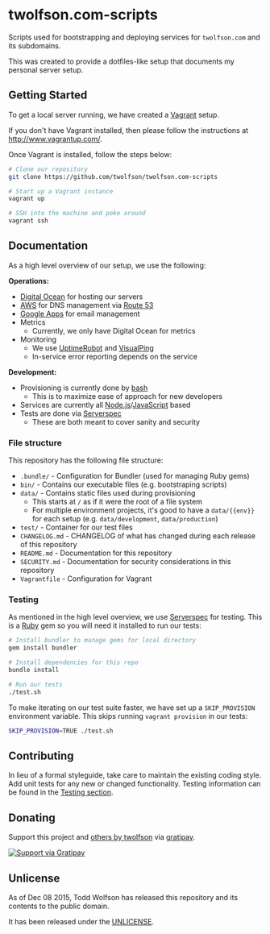 # twolfson.com-scripts

Scripts used for bootstrapping and deploying services for `twolfson.com` and its subdomains.

This was created to provide a dotfiles-like setup that documents my personal server setup.

## Getting Started
To get a local server running, we have created a [Vagrant][] setup.

If you don't have Vagrant installed, then please follow the instructions at <http://www.vagrantup.com/>.

[Vagrant]: http://www.vagrantup.com/

Once Vagrant is installed, follow the steps below:

```bash
# Clone our repository
git clone https://github.com/twolfson/twolfson.com-scripts

# Start up a Vagrant instance
vagrant up

# SSH into the machine and poke around
vagrant ssh
```

## Documentation
As a high level overview of our setup, we use the following:

**Operations:**

- [Digital Ocean][] for hosting our servers
- [AWS][] for DNS management via [Route 53][]
- [Google Apps][] for email management
- Metrics
    - Currently, we only have Digital Ocean for metrics
- Monitoring
    - We use [UptimeRobot][] and [VisualPing][]
    - In-service error reporting depends on the service

[Digital Ocean]: http://digitalocean.com/
[AWS]: https://aws.amazon.com/
[Route 53]: https://aws.amazon.com/route53/
[Google Apps]: https://apps.google.com/
[UptimeRobot]: https://uptimerobot.com/
[VisualPing]: https://visualping.io/

**Development:**

- Provisioning is currently done by [bash][]
    - This is to maximize ease of approach for new developers
- Services are currently all [Node.js][]/[JavaScript][] based
- Tests are done via [Serverspec][]
    - These are both meant to cover sanity and security

[bash]: https://www.gnu.org/software/bash/
[Node.js]: https://nodejs.org/
[JavaScript]: https://en.wikipedia.org/wiki/JavaScript
[Serverspec]: http://serverspec.org/

### File structure
This repository has the following file structure:

- `.bundle/` - Configuration for Bundler (used for managing Ruby gems)
- `bin/` - Contains our executable files (e.g. bootstraping scripts)
- `data/` - Contains static files used during provisioning
    - This starts at `/` as if it were the root of a file system
    - For multiple environment projects, it's good to have a `data/{{env}}` for each setup (e.g. `data/development`, `data/production`)
- `test/` - Container for our test files
- `CHANGELOG.md` - CHANGELOG of what has changed during each release of this repository
- `README.md` - Documentation for this repository
- `SECURITY.md` - Documentation for security considerations in this repository
- `Vagrantfile` - Configuration for Vagrant

### Testing
As mentioned in the high level overview, we use [Serverspec][] for testing. This is a [Ruby][] gem so you will need it installed to run our tests:

```bash
# Install bundler to manage gems for local directory
gem install bundler

# Install dependencies for this repo
bundle install

# Run our tests
./test.sh
```

To make iterating on our test suite faster, we have set up a `SKIP_PROVISION` environment variable. This skips running `vagrant provision` in our tests:

```bash
SKIP_PROVISION=TRUE ./test.sh
```

[Ruby]: https://www.ruby-lang.org/en/

## Contributing
In lieu of a formal styleguide, take care to maintain the existing coding style. Add unit tests for any new or changed functionality. Testing information can be found in the [Testing section](#testing).

## Donating
Support this project and [others by twolfson][gratipay] via [gratipay][].

[![Support via Gratipay][gratipay-badge]][gratipay]

[gratipay-badge]: https://cdn.rawgit.com/gratipay/gratipay-badge/2.x.x/dist/gratipay.png
[gratipay]: https://www.gratipay.com/twolfson/

## Unlicense
As of Dec 08 2015, Todd Wolfson has released this repository and its contents to the public domain.

It has been released under the [UNLICENSE][].

[UNLICENSE]: UNLICENSE
